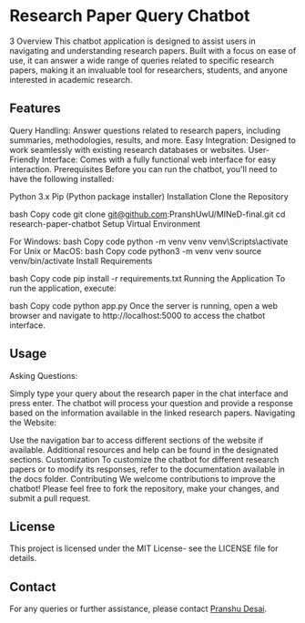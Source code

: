 # Research Paper Query Chatbot
3 Overview
This chatbot application is designed to assist users in navigating and understanding research papers. Built with a focus on ease of use, it can answer a wide range of queries related to specific research papers, making it an invaluable tool for researchers, students, and anyone interested in academic research.

## Features
Query Handling: Answer questions related to research papers, including summaries, methodologies, results, and more.
Easy Integration: Designed to work seamlessly with existing research databases or websites.
User-Friendly Interface: Comes with a fully functional web interface for easy interaction.
Prerequisites
Before you can run the chatbot, you'll need to have the following installed:

Python 3.x
Pip (Python package installer)
Installation
Clone the Repository

bash
Copy code
git clone git@github.com:PranshUwU/MINeD-final.git
cd research-paper-chatbot
Setup Virtual Environment

For Windows:
bash
Copy code
python -m venv venv
venv\Scripts\activate
For Unix or MacOS:
bash
Copy code
python3 -m venv venv
source venv/bin/activate
Install Requirements

bash
Copy code
pip install -r requirements.txt
Running the Application
To run the application, execute:

bash
Copy code
python app.py
Once the server is running, open a web browser and navigate to http://localhost:5000 to access the chatbot interface.

## Usage
Asking Questions:

Simply type your query about the research paper in the chat interface and press enter.
The chatbot will process your question and provide a response based on the information available in the linked research papers.
Navigating the Website:

Use the navigation bar to access different sections of the website if available.
Additional resources and help can be found in the designated sections.
Customization
To customize the chatbot for different research papers or to modify its responses, refer to the documentation available in the docs folder.
Contributing
We welcome contributions to improve the chatbot! Please feel free to fork the repository, make your changes, and submit a pull request.

## License
This project is licensed under the MIT License- see the LICENSE file for details.

## Contact
For any queries or further assistance, please contact [Pranshu Desai](https://github.com/PranshUwU).
